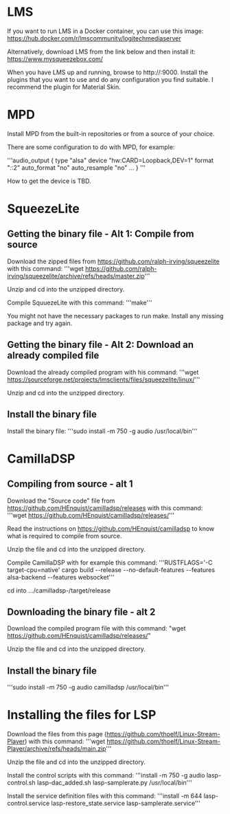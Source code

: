 # LMS
If you want to run LMS in a Docker container, you can use this image:
https://hub.docker.com/r/lmscommunity/logitechmediaserver

Alternatively, download LMS from the link below and then install it:
https://www.mysqueezebox.com/

When you have LMS up and running, browse to http://<IP address>:9000. Install the plugins that you want to use and do any configuration you find suitable. I recommend the plugin for Material Skin.

# MPD
Install MPD from the built-in repositories or from a source of your choice.

There are some configuration to do with MPD, for example:

'''audio_output {
	type		"alsa"
	device          "hw:CARD=Loopback,DEV=1"
        format		"*:*:2"
        auto_format	"no"
        auto_resample	"no"
        ...
}
'''

How to get the device is TBD.

# SqueezeLite
## Getting the binary file - Alt 1: Compile from source
Download the zipped files from https://github.com/ralph-irving/squeezelite with this command:
'''wget https://github.com/ralph-irving/squeezelite/archive/refs/heads/master.zip'''

Unzip and cd into the unzipped directory.

Compile SquuezeLite with this command:
'''make'''

You might not have the necessary packages to run make. Install any missing package and try again.

## Getting the binary file - Alt 2: Download an already compiled file
Download the already compiled program with his command:
'''wget https://sourceforge.net/projects/lmsclients/files/squeezelite/linux/<the release of your choice>'''

Unzip and cd into the unzipped directory.

## Install the binary file
Install the binary file:
'''sudo install -m 750 -g audio /usr/local/bin'''

# CamillaDSP
## Compiling from source - alt 1
Download the "Source code" file from https://github.com/HEnquist/camilladsp/releases with this command:
'''wget https://github.com/HEnquist/camilladsp/releases/<the release of your choice>'''

Read the instructions on https://github.com/HEnquist/camilladsp to know what is required to compile from source.

Unzip the file and cd into the unzipped directory.

Compile CamillaDSP with for example this command:
'''RUSTFLAGS='-C target-cpu=native' cargo build --release --no-default-features --features alsa-backend --features websocket'''

cd into .../camilladsp-<version number>/target/release

## Downloading the binary file - alt 2
Download the compiled program file with this command:
"wget https://github.com/HEnquist/camilladsp/releases/<the release of your choice>"

Unzip the file and cd into the unzipped directory.

## Install the binary file
'''sudo install -m 750 -g audio camilladsp /usr/local/bin'''

# Installing the files for LSP
Download the files from this page (https://github.com/thoelf/Linux-Stream-Player) with this command:
'''wget https://github.com/thoelf/Linux-Stream-Player/archive/refs/heads/main.zip'''

Unzip the file and cd into the unzipped directory.

Install the control scripts with this command:
'''install -m 750 -g audio lasp-control.sh lasp-dac_added.sh lasp-samplerate.py /usr/local/bin'''

Install the service definition files with this command:
'''install -m 644 lasp-control.service lasp-restore_state.service lasp-samplerate.service'''


